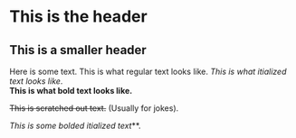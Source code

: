 # This is the header

## This is a smaller header

Here is some text.  This is what regular text looks like.  _This is what itialized text looks like_.  
**This is what bold text looks like.**

~~This is scratched out text.~~ (Usually for jokes).

_This is some bolded itialized text_**.

